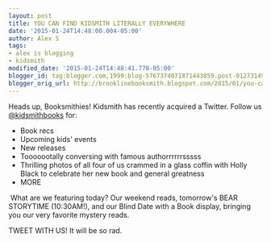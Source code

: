 ```yaml
---
layout: post
title: YOU CAN FIND KIDSMITH LITERALLY EVERYWHERE
date: '2015-01-24T14:48:00.004-05:00'
author: Alex S
tags:
- alex is blogging
- kidsmith
modified_date: '2015-01-24T14:48:41.770-05:00'
blogger_id: tag:blogger.com,1999:blog-5767374071871443859.post-9127314945144650399
blogger_orig_url: http://brooklinebooksmith.blogspot.com/2015/01/you-can-find-kidsmith-literally.html
---
```

Heads up, Booksmithies! Kidsmith has recently acquired a Twitter. Follow us [@kidsmithbooks](https://twitter.com/kidsmithbooks) for:

*   Book recs
*   Upcoming kids' events
*   New releases
*   Tooooootally conversing with famous authorrrrrrsssss
*   Thrilling photos of all four of us crammed in a glass coffin with Holly Black to celebrate her new book and general greatness
*   MORE

 What are we featuring today? Our weekend reads, tomorrow's BEAR STORYTIME (10:30AM!), and our Blind Date with a Book display, bringing you our very favorite mystery reads.

TWEET WITH US! It will be so rad.